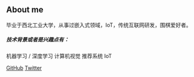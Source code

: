 ## About me

毕业于西北工业大学，从事过嵌入式领域，IoT，传统互联网研发，围棋爱好者。
##### 技术背景或者是兴趣点有：

机器学习 / 深度学习
计算机视觉
推荐系统
IoT

[GitHub](https://github.com/laphiler) [Twitter](https://twitter.com/laphiler)
